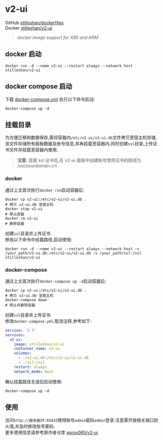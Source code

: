 # v2-ui

GitHub [stilleshan/dockerfiles](https://github.com/stilleshan/dockerfiles)  
Docker [stilleshan/v2-ui](https://hub.docker.com/r/stilleshan/v2-ui)
> *docker image support for X86 and ARM*

## docker 启动
```shell
docker run -d --name v2-ui --restart always --network host stilleshan/v2-ui
```

## docker compose 启动
下载 [docker-compose.yml](https://raw.githubusercontent.com/stilleshan/dockerfiles/main/v2-ui/docker-compose.yml) 执行以下命令启动:
```shell
docker-compose up -d
```

## 挂载目录
为方便迁移和数据保存,需将容器内`/etc/v2-ui/v2-ui.db`文件拷贝至宿主机存储,该文件存储所有面板数据及账号信息,并再挂载至容器内.同时创建`ssl`目录,上传证书文件并挂载至容器内使用.
> **注意:** 挂载 ssl 证书后,在 v2-ui 面板中创建账号使用证书的路径为 /ssl/yourdomain.crt .
### docker
通过上文首次执行`docker run`启动容器后:
```shell
docker cp v2-ui:/etc/v2-ui/v2-ui.db .
# 拷贝 v2-ui.db 至宿主机
docker stop v2-ui
# 停止容器
docker rm v2-ui
# 删除容器
```
创建`ssl`目录并上传证书.  
修改以下命令中挂载路径,启动使用:
```shell
docker run -d --name v2-ui --restart always --network host -v /your_path/v2-ui.db:/etc/v2-ui/v2-ui.db -v /your_path/ssl:/ssl stilleshan/v2-ui
```

### docker-compose
通过上文首次执行`docker-compose up -d`启动容器后:
```shell
docker cp v2-ui:/etc/v2-ui/v2-ui.db .
# 拷贝 v2-ui.db 至宿主机
docker-compose down
# 停止并删除容器
```
创建`ssl`目录并上传证书.  
修改`docker-compose.yml`,取消注释,参考如下:
```yml
version: '3.7'
services:
  v2-ui:
    image: stilleshan/v2-ui
    container_name: v2-ui
    volumes:
      - ./v2-ui.db:/etc/v2-ui/v2-ui.db
      - ./ssl:/ssl
    restart: always
    network_mode: host
```

确认挂载路径无误后启动使用:
```shell
docker-compose up -d
```

## 使用
访问`http://服务器IP:65432`使用账号`admin`密码`admin`登录.注意需开放相关端口防火墙,并及时修改账号密码.  
更多使用信息请参考原作者仓库 [sprov065/v2-ui](https://github.com/sprov065/v2-ui)

